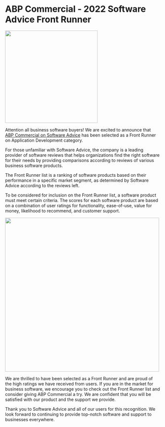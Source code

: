 <h1> ABP Commercial - 2022 Software Advice Front Runner </h1>

<a href="https://www.softwareadvice.com/app-development/#frontrunners"> <img border="0" src="https://capterra.s3.amazonaws.com/assets/images/gdm-badges/SA_Badge_FrontRunners_2022_FullColor.png" width="300" /> </a>

<p>Attention all business software buyers! We are excited to announce that <a href="https://www.softwareadvice.com/app-development/abp-commercial-profile/">ABP Commercial on Software Advice</a> has been selected as a Front Runner on Application Development category.</p>

<p>For those unfamiliar with Software Advice, the company is a leading provider of software reviews that helps organizations find the right software for their needs by providing comparisons according to reviews of various business software products.</p>

<p>The Front Runner list is a ranking of software products based on their performance in a specific market segment, as determined by Software Advice according to the reviews left.</p>

<p>To be considered for inclusion on the Front Runner list, a software product must meet certain criteria. The scores for each software product are based on a combination of user ratings for functionality, ease-of-use, value for money, likelihood to recommend, and customer support.</p>
<img src="https://software-advice.imgix.net/managed/other_pages/fr-example.png" width="500">
<p>We are thrilled to have been selected as a Front Runner and are proud of the high ratings we have received from users. If you are in the market for business software, we encourage you to check out the Front Runner list and consider giving ABP Commercial a try. We are confident that you will be satisfied with our product and the support we provide.</p>

<p>Thank you to Software Advice and all of our users for this recognition. We look forward to continuing to provide top-notch software and support to businesses everywhere.</p>
